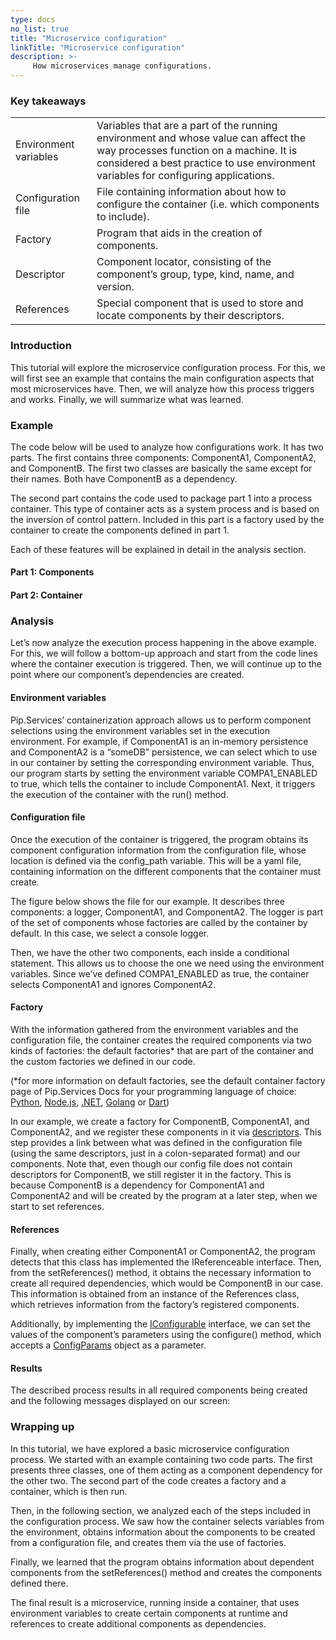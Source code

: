 ```yaml
---
type: docs
no_list: true
title: "Microservice configuration"
linkTitle: "Microservice configuration"
description: >-
     How microservices manage configurations.
---
```


### Key takeaways

<table class="full-width-table">
  <tr>
    <td>Environment variables</td>
    <td>Variables that are a part of the running environment and whose value can affect the way processes function on a machine. It is considered a best practice to use environment variables for configuring applications.</td>
  </tr>
  <tr>
    <td>Configuration file</td>
    <td>File containing information about how to configure the container (i.e. which components to include).</td>
  </tr>
  <tr>
    <td>Factory</td>
    <td>Program that aids in the creation of components.</td>
  </tr>
  <tr>
    <td>Descriptor</td>
    <td>Component locator, consisting of the component’s group, type, kind, name, and version.</td>
  </tr>
  <tr>
    <td>References</td>
    <td>Special component that is used to store and locate components by their descriptors.</td>
  </tr>     
 </table>

### Introduction

This tutorial will explore the microservice configuration process. For this, we will first see an example that contains the main configuration aspects that most microservices have. Then, we will analyze how this process triggers and works. Finally, we will summarize what was learned.

### Example

The code below will be used to analyze how configurations work. It has two parts. The first contains three components: ComponentA1, ComponentA2, and ComponentB. The first two classes are basically the same except for their names. Both have ComponentB as a dependency. 

The second part contains the code used to package part 1 into a process container. This type of container acts as a system process and is based on the inversion of control pattern. Included in this part is a factory used by the container to create the components defined in part 1. 

Each of these features will be explained in detail in the analysis section.

#### Part 1: Components



#### Part 2: Container

### Analysis

Let’s now analyze the execution process happening in the above example. For this, we will follow a bottom-up approach and start from the code lines where the container execution is triggered. Then, we will continue up to the point where our component’s dependencies are created.

#### Environment variables

Pip.Services’ containerization approach allows us to perform component selections using the environment variables set in the execution environment. For example, if ComponentA1 is an in-memory persistence and ComponentA2 is a “someDB” persistence, we can select which to use in our container by setting the corresponding environment variable. Thus, our program starts by setting the environment variable COMPA1_ENABLED to true, which tells the container to include ComponentA1. Next, it triggers the execution of the container with the run() method.

#### Configuration file

Once the execution of the container is triggered, the program obtains its component configuration information from the configuration file, whose location is defined via the config_path variable. This will be a yaml file, containing information on the different components that the container must create.

The figure below shows the file for our example. It describes three components: a logger, ComponentA1, and ComponentA2. The logger is part of the set of components whose factories are called by the container by default. In this case, we select a console logger. 

Then, we have the other two components, each inside a conditional statement. This allows us to choose the one we need using the environment variables. Since we’ve defined COMPA1_ENABLED as true, the container selects ComponentA1 and ignores ComponentA2.  



#### Factory

With the information gathered from the environment variables and the configuration file, the container creates the required components via two kinds of factories: the default factories* that are part of the container and the custom factories we defined in our code. 

(*for more information on default factories, see the default container factory page of Pip.Services Docs for your programming language of choice: [Python](https://pip-services.github.io/pip-services-docs/toolkit_api/python/container/build/default_container_factory/), [Node.js](https://pip-services.github.io/pip-services-docs/toolkit_api/node/container/build/default_container_factory/), [.NET](https://pip-services.github.io/pip-services-docs/toolkit_api/net/container/build/default_container_factory/),  [Golang](https://pip-services.github.io/pip-services-docs/toolkit_api/golang/container/build/default_container_factory/) or [Dart](https://pip-services.github.io/pip-services-docs/toolkit_api/dart/container/build/default_container_factory/))

In our example, we create a factory for ComponentB, ComponentA1, and ComponentA2, and we register these components in it via [descriptors](https://pip-services.github.io/pip-services-docs/conceptual/component/descriptors/). This step provides a link between what was defined in the configuration file (using the same descriptors, just in a colon-separated format) and our components. Note that, even though our config file does not contain descriptors for ComponentB, we still register it in the factory. This is because ComponentB is a dependency for ComponentA1 and ComponentA2 and will be created by the program at a later step, when we start to set references.


#### References

Finally, when creating either ComponentA1 or ComponentA2, the program detects that this class has implemented the IReferenceable interface. Then, from the setReferences() method, it obtains the necessary information to create all required dependencies, which would be ComponentB in our case. This information is obtained from an instance of the References class, which retrieves information from the factory’s registered components.

Additionally, by implementing the [IConfigurable](https://pip-services.github.io/pip-services-docs/conceptual/configuration/component_configuration/) interface, we can set the values of the component’s parameters using the configure() method, which accepts a [ConfigParams](https://pip-services.github.io/pip-services-docs/conceptual/configuration/configurations/) object as a parameter. 

#### Results

The described process results in all required components being created and the following messages displayed on our screen:


### Wrapping up

In this tutorial, we have explored a basic microservice configuration process. We started with an example containing two code parts. The first presents three classes, one of them acting as a component dependency for the other two. The second part of the code creates a factory and a container, which is then run. 

Then, in the following section, we analyzed each of the steps included in the configuration process. We saw how the container selects variables from the environment, obtains information about the components to be created from a configuration file, and creates them via the use of factories. 

Finally, we learned that the program obtains information about dependent components from the setReferences() method and creates the components defined there.

The final result is a microservice, running inside a container, that uses environment variables to create certain components at runtime and references to create additional components as dependencies.

